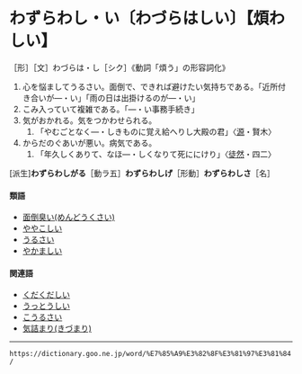 # わずらわし・い〔わづらはしい〕【煩わしい】

［形］［文］わづらは・し［シク］《動詞「煩う」の形容詞化》
1. 心を悩ましてうるさい。面倒で、できれば避けたい気持ちである。「近所付き合いが―・い」「雨の日は出掛けるのが―・い」
2. こみ入っていて複雑である。「―・い事務手続き」
3. 気がおかれる。気をつかわせられる。    
    1.  「やむごとなく―・しきものに覚え給へりし大殿の君」〈[源](https://dictionary.goo.ne.jp/word/%E6%BA%90%E6%B0%8F%E7%89%A9%E8%AA%9E/#jn-69890)・賢木〉
4. からだのぐあいが悪い。病気である。    
    1.  「年久しくありて、なほ―・しくなりて死ににけり」〈[徒然](https://dictionary.goo.ne.jp/word/%E5%BE%92%E7%84%B6%E8%8D%89/#jn-148773)・四二〉
        

\[派生\]**わずらわしがる**［動ラ五］**わずらわしげ**［形動］**わずらわしさ**［名］

#### 類語

-   [面倒臭い(めんどうくさい)](https://dictionary.goo.ne.jp/word/%E9%9D%A2%E5%80%92%E8%87%AD%E3%81%84_%28%E3%82%81%E3%82%93%E3%81%A9%E3%81%86%E3%81%8F%E3%81%95%E3%81%84%29/#jn-218258)
-   [ややこしい](https://dictionary.goo.ne.jp/word/%E3%82%84%E3%82%84%E3%81%93%E3%81%97%E3%81%84/#jn-223293)
-   [うるさい](https://dictionary.goo.ne.jp/word/%E7%85%A9%E3%81%84_%28%E3%81%86%E3%82%8B%E3%81%95%E3%81%84%29/#jn-21111)
-   [やかましい](https://dictionary.goo.ne.jp/word/%E5%96%A7%E3%81%97%E3%81%84_%28%E3%82%84%E3%81%8B%E3%81%BE%E3%81%97%E3%81%84%29/#jn-221155)

#### 関連語

-   [くだくだしい](https://dictionary.goo.ne.jp/word/%E3%81%8F%E3%81%A0%E3%81%8F%E3%81%A0%E3%81%97%E3%81%84/#jn-61756)
-   [うっとうしい](https://dictionary.goo.ne.jp/word/%E9%AC%B1%E9%99%B6%E3%81%97%E3%81%84/#jn-19798)
-   [こうるさい](https://dictionary.goo.ne.jp/word/%E5%B0%8F%E7%85%A9%E3%81%84/#jn-75559)
-   [気詰まり(きづまり)](https://dictionary.goo.ne.jp/word/%E6%B0%97%E8%A9%B0%E3%82%8A/#jn-53020)

---
`https://dictionary.goo.ne.jp/word/%E7%85%A9%E3%82%8F%E3%81%97%E3%81%84/`
